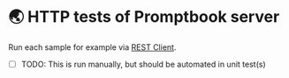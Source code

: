 # 🌏 HTTP tests of Promptbook server

Run each sample for example via [REST Client](https://marketplace.visualstudio.com/items?itemName=humao.rest-client).

-   [ ] TODO: This is run manually, but should be automated in unit test(s)
